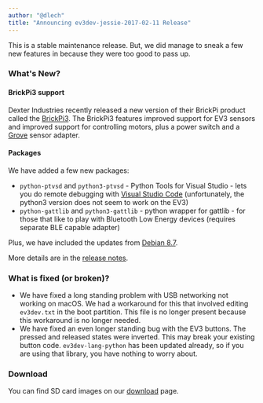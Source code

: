 ```yaml
---
author: "@dlech"
title: "Announcing ev3dev-jessie-2017-02-11 Release"
---
```


This is a stable maintenance release. But, we did manage to sneak a few
new features in because they were too good to pass up.

<!--more-->

### What's New?

#### BrickPi3 support

Dexter Industries recently released a new version of their BrickPi product
called the [BrickPi3]. The BrickPi3 features improved support for EV3 sensors
and improved support for controlling motors, plus a power switch and a [Grove]
sensor adapter.

[BrickPi3]: https://www.dexterindustries.com/new-brickpi3-lego-mindstorms/
[Grove]: http://wiki.seeed.cc/Grove_System/

#### Packages

We have added a few new packages:

* `python-ptvsd` and `python3-ptvsd` - Python Tools for Visual Studio - lets
  you do remote debugging with [Visual Studio Code] (unfortunately, the python3
  version does not seem to work on the EV3)
* `python-gattlib` and `python3-gattlib` - python wrapper for gattlib - for
  those that like to play with Bluetooth Low Energy devices (requires separate
  BLE capable adapter)

Plus, we have included the updates from [Debian 8.7].

[Visual Studio Code]: https://code.visualstudio.com/
[Debian 8.7]: https://www.debian.org/News/2017/20170114

More details are in the [release notes].

[release notes]: https://github.com/ev3dev/ev3dev/blob/ev3dev-jessie/release-notes/ev3dev-jessie-ev3-generic-2017-02-11-release-notes.md


### What is fixed (or broken)?

* We have fixed a long standing problem with USB networking not working on macOS.
  We had a workaround for this that involved editing `ev3dev.txt` in the boot
  partition. This file is no longer present because this workaround is no longer
  needed.
* We have fixed an even longer standing bug with the EV3 buttons. The pressed
  and released states were inverted. This may break your existing button code.
  `ev3dev-lang-python` has been updated already, so if you are using that library,
  you have nothing to worry about.


### Download

You can find SD card images on our [download](/downloads) page.
